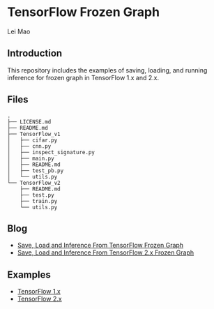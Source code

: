 # TensorFlow Frozen Graph

Lei Mao

## Introduction

This repository includes the examples of saving, loading, and running inference for frozen graph in TensorFlow 1.x and 2.x.

## Files

```
.
├── LICENSE.md
├── README.md
├── TensorFlow_v1
│   ├── cifar.py
│   ├── cnn.py
│   ├── inspect_signature.py
│   ├── main.py
│   ├── README.md
│   ├── test_pb.py
│   └── utils.py
└── TensorFlow_v2
    ├── README.md
    ├── test.py
    ├── train.py
    └── utils.py
```

## Blog

* [Save, Load and Inference From TensorFlow Frozen Graph](https://leimao.github.io/blog/Save-Load-Inference-From-TF-Frozen-Graph/)
* [Save, Load and Inference From TensorFlow 2.x Frozen Graph](https://leimao.github.io/blog/Save-Load-Inference-From-TF2-Frozen-Graph/)

## Examples

* [TensorFlow 1.x]()
* [TensorFlow 2.x]()